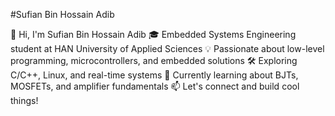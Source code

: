 #Sufian Bin Hossain Adib

👋 Hi, I'm Sufian Bin Hossain Adib
🎓 Embedded Systems Engineering student at HAN University of Applied Sciences
💡 Passionate about low-level programming, microcontrollers, and embedded solutions
🛠️ Exploring C/C++, Linux, and real-time systems
🚀 Currently learning about BJTs, MOSFETs, and amplifier fundamentals
📫 Let's connect and build cool things!

<!---
adibhossain3698/adibhossain3698 is a ✨ special ✨ repository because its `README.md` (this file) appears on your GitHub profile.
You can click the Preview link to take a look at your changes.
--->
